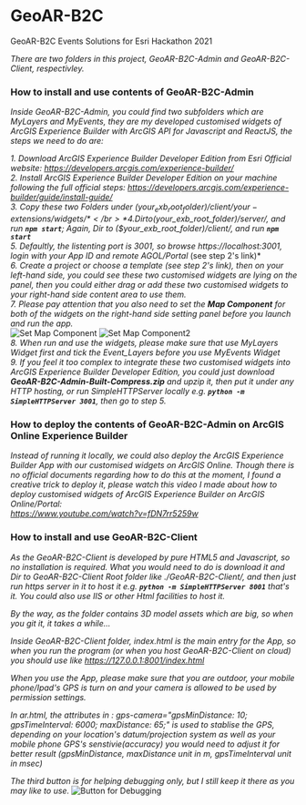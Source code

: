 # GeoAR-B2C
GeoAR-B2C Events Solutions for Esri Hackathon 2021

*There are two folders in this project, GeoAR-B2C-Admin and GeoAR-B2C-Client, respectivley.*

### How to install and use contents of GeoAR-B2C-Admin
*Inside GeoAR-B2C-Admin, you could find two subfolders which are MyLayers and MyEvents, they are my developed customised widgets of ArcGIS Experience Builder with ArcGIS API for Javascript and ReactJS, the steps we need to do are:*

*1. Download ArcGIS Experience Builder Developer Edition from Esri Official website: https://developers.arcgis.com/experience-builder/* </br>
*2. Install ArcGIS Experience Builder Developer Edition on your machine following the full official steps: https://developers.arcgis.com/experience-builder/guide/install-guide/* </br>
*3. Copy these two Folders under ($your_exb_root_folder)/client/your-extensions/widgets/* </br>
*4. Dir to ($your_exb_root_folder)/server/, and run **```npm start```**; Again, Dir to ($your_exb_root_folder)/client/, and run **```npm start```*** </br>
*5. Defaultly, the listenting port is 3001, so browse https://localhost:3001, login with your App ID and remote AGOL/Portal* (see step 2's link)*</br>
*6. Create a project or choose a template (see step 2's link), then on your left-hand side, you could see these two customised widgets are lying on the panel, then you could either drag or add these two customised widgets to your right-hand side content area to use them.* </br>
*7. Please pay attention that you also need to set the **Map Component** for both of the widgets on the right-hand side setting panel before you launch and run the app.* </br>
![Set Map Component](https://ebaysmartfinder.s3.ap-southeast-2.amazonaws.com/Hackathon/exb2.PNG)   ![Set Map Component2](https://ebaysmartfinder.s3.ap-southeast-2.amazonaws.com/Hackathon/exb3.PNG)</br>
*8. When run and use the widgets, please make sure that use MyLayers Widget first and tick the Event_Layers before you use MyEvents Widget* </br>
*9. If you feel it too complex to integrate these two customised widgets into ArcGIS Experience Builder Developer Edition, you could just download **GeoAR-B2C-Admin-Built-Compress.zip** and upzip it, then put it under any HTTP hosting, or run SimpleHTTPServer locally e.g. **```python -m SimpleHTTPServer 3001```**, then go to step 5.*</br>

### How to deploy the contents of GeoAR-B2C-Admin on ArcGIS Online Experience Builder
*Instead of running it locally, we could also deploy the ArcGIS Experience Builder App with our customised widgets on ArcGIS Online. Though there is no official documents regarding how to do this at the moment, I found a creative trick to deploy it, please watch this video I made about how to deploy customised widgets of ArcGIS Experience Builder on ArcGIS Online/Portal: </br> https://www.youtube.com/watch?v=fDN7rr5259w*

### How to install and use GeoAR-B2C-Client
*As the GeoAR-B2C-Client is developed by pure HTML5 and Javascript, so no installation is required. What you would need to do is download it and Dir to GeoAR-B2C-Client Root folder like ./GeoAR-B2C-Client/, and then just run https server in it to host it e.g. **```python -m SimpleHTTPServer 8001```** that's it. You could also use IIS or other Html facilities to host it.* </br>

*By the way, as the folder contains 3D model assets which are big, so when you git it, it takes a while...*

*Inside GeoAR-B2C-Client folder, index.html is the main entry for the App, so when you run the program (or when you host GeoAR-B2C-Client on cloud) you should use like https://127.0.0.1:8001/index.html* </br>

*When you use the App, please make sure that you are outdoor, your mobile phone/Ipad's GPS is turn on and your camera is allowed to be used by permission settings.* </br>

*In ar.html, the attributes in <a-camera>: gps-camera="gpsMinDistance: 10; gpsTimeInterval: 6000; maxDistance: 65;" is used to stablise the GPS, depending on your location's datum/projection system as well as your mobile phone GPS's senstivie(accuracy) you would need to adjust it for better result (gpsMinDistance, maxDistance unit in m, gpsTimeInterval unit in msec)*

*The third button is for helping debugging only, but I still keep it there as you may like to use.* ![Button for Debugging](https://ebaysmartfinder.s3.ap-southeast-2.amazonaws.com/Hackathon/recycle_button.PNG)
